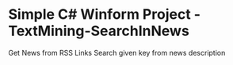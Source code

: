 # Simple C# Winform Project - TextMining-SearchInNews
 
Get News from RSS  Links
Search given key from news description 
